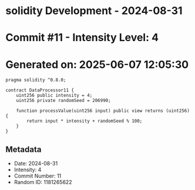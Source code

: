 ﻿# solidity Development - 2024-08-31
# Commit #11 - Intensity Level: 4
# Generated on: 2025-06-07 12:05:30
```solidity
pragma solidity ^0.8.0;

contract DataProcessor11 {
    uint256 public intensity = 4;
    uint256 private randomSeed = 206990;

    function processValue(uint256 input) public view returns (uint256) {
        return input * intensity + randomSeed % 100;
    }
}
```
## Metadata
- Date: 2024-08-31
- Intensity: 4
- Commit Number: 11
- Random ID: 1181265622
